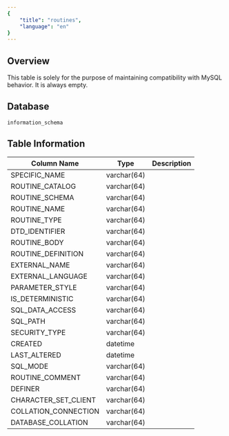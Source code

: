 ```yaml
---
{
    "title": "routines",
    "language": "en"
}
---
```


## Overview

This table is solely for the purpose of maintaining compatibility with MySQL behavior. It is always empty.

## Database


`information_schema`


## Table Information

| Column Name          | Type        | Description |
| -------------------- | ----------- | ----------- |
| SPECIFIC_NAME        | varchar(64) |             |
| ROUTINE_CATALOG      | varchar(64) |             |
| ROUTINE_SCHEMA       | varchar(64) |             |
| ROUTINE_NAME         | varchar(64) |             |
| ROUTINE_TYPE         | varchar(64) |             |
| DTD_IDENTIFIER       | varchar(64) |             |
| ROUTINE_BODY         | varchar(64) |             |
| ROUTINE_DEFINITION   | varchar(64) |             |
| EXTERNAL_NAME        | varchar(64) |             |
| EXTERNAL_LANGUAGE    | varchar(64) |             |
| PARAMETER_STYLE      | varchar(64) |             |
| IS_DETERMINISTIC     | varchar(64) |             |
| SQL_DATA_ACCESS      | varchar(64) |             |
| SQL_PATH             | varchar(64) |             |
| SECURITY_TYPE        | varchar(64) |             |
| CREATED              | datetime    |             |
| LAST_ALTERED         | datetime    |             |
| SQL_MODE             | varchar(64) |             |
| ROUTINE_COMMENT      | varchar(64) |             |
| DEFINER              | varchar(64) |             |
| CHARACTER_SET_CLIENT | varchar(64) |             |
| COLLATION_CONNECTION | varchar(64) |             |
| DATABASE_COLLATION   | varchar(64) |             |